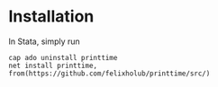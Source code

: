 # Installation

In Stata, simply run
```
cap ado uninstall printtime
net install printtime, from(https://github.com/felixholub/printtime/src/)
```
